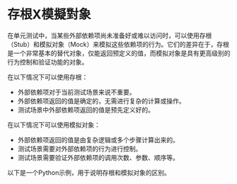 # 存根X模擬對象

在单元测试中，当某些外部依赖项尚未准备好或难以访问时，可以使用存根（Stub）和模拟对象（Mock）来模拟这些依赖项的行为。它们的差异在于，存根是一个非常基本的替代对象，仅能返回预定义的值，而模拟对象是具有更高级别的行为控制和验证功能的对象。

在以下情况下可以使用存根：

- 外部依赖项对于当前测试场景来说不重要。
- 外部依赖项返回的值是确定的，无需进行复杂的计算或操作。
- 测试场景中外部依赖项返回的值是预先定义好的。

在以下情况下可以使用模拟对象：

- 外部依赖项返回的值是由复杂逻辑或多个步骤计算出来的。
- 测试场景需要对外部依赖项的行为进行控制。
- 测试场景需要验证外部依赖项的调用次数、参数、顺序等。

以下是一个Python示例，用于说明存根和模拟对象的区别。
